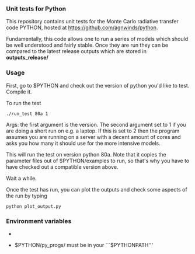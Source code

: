 ### Unit tests for Python

This repository contains unit tests for the Monte Carlo radiative transfer code PYTHON, hosted at 
https://github.com/agnwinds/python.

Fundamentally, this code allows one to run a series of models which should be well understood and fairly stable. Once they are run they can be compared to the latest release outputs which are stored in **outputs_release/**

### Usage

First, go to $PYTHON and check out the version of python you'd like to test. Compile it.

To run the test 

```
./run_test 80a 1
```

Args: the first argument is the version. The second argument set to 1 if you are doing a short run 
on e.g. a laptop. If this is set to 2 then the program assumes you are running on a server with a decent amount of cores and asks you how many it should use for the more intensive models.

This will run the test on version python 80a. Note that it copies the parameter files out of $PYTHON/examples to run, so that's why you have to have checked out a compatible version above.

Wait a while.

Once the test has run, you can plot the outputs and check some aspects of the run by typing

```
python plot_output.py
```

### Environment variables

* ```$PYTHON''' must be defined
* $PYTHON/py_progs/ must be in your ```$PYTHONPATH'''